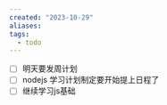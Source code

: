 ```yaml
---
created: "2023-10-29"
aliases: 
tags:
  - todo
---
```


- [ ] 明天要发周计划
- [ ] nodejs 学习计划制定要开始提上日程了
- [ ] 继续学习js基础